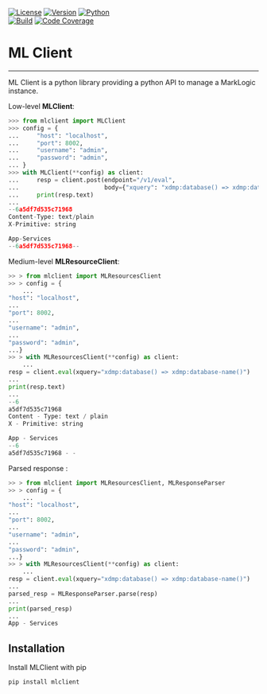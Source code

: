 [![License](https://img.shields.io/github/license/monasticus/mlclient?label=License&style=plastic)](https://github.com/monasticus/mlclient/blob/main/LICENSE)
[![Version](https://img.shields.io/pypi/v/mlclient?color=blue&label=PyPI&style=plastic)](https://pypi.org/project/mlclient/)
[![Python](https://img.shields.io/pypi/pyversions/mlclient?label=Python&style=plastic)](https://www.python.org/)  
[![Build](https://img.shields.io/github/actions/workflow/status/monasticus/mlclient/test.yml?label=Test%20MLClient&style=plastic)](https://github.com/monasticus/mlclient/actions/workflows/test.yml?query=branch%3Amain)
[![Code Coverage](https://img.shields.io/badge/Code%20Coverage-100%25-brightgreen?style=plastic)](https://github.com/monasticus/mlclient/actions/workflows/coverage_badge.yml?query=branch%3Amain)

# ML Client
___

ML Client is a python library providing a python API to manage a MarkLogic instance.

Low-level **MLClient**:
```python
>>> from mlclient import MLClient
>>> config = {
...     "host": "localhost",
...     "port": 8002,
...     "username": "admin",
...     "password": "admin",
... }
>>> with MLClient(**config) as client:
...     resp = client.post(endpoint="/v1/eval",
...                        body={"xquery": "xdmp:database() => xdmp:database-name()"})
...     print(resp.text)
...
--6a5df7d535c71968
Content-Type: text/plain
X-Primitive: string

App-Services
--6a5df7d535c71968--
```

Medium-level **MLResourceClient**:

```python
>> > from mlclient import MLResourcesClient
>> > config = {
    ...
"host": "localhost",
...
"port": 8002,
...
"username": "admin",
...
"password": "admin",
...}
>> > with MLResourcesClient(**config) as client:
    ...
resp = client.eval(xquery="xdmp:database() => xdmp:database-name()")
...
print(resp.text)
...
--6
a5df7d535c71968
Content - Type: text / plain
X - Primitive: string

App - Services
--6
a5df7d535c71968 - -
```

Parsed response :

```python
>> > from mlclient import MLResourcesClient, MLResponseParser
>> > config = {
    ...
"host": "localhost",
...
"port": 8002,
...
"username": "admin",
...
"password": "admin",
...}
>> > with MLResourcesClient(**config) as client:
    ...
resp = client.eval(xquery="xdmp:database() => xdmp:database-name()")
...
parsed_resp = MLResponseParser.parse(resp)
...
print(parsed_resp)
...
App - Services
```

## Installation

Install MLClient with pip

```sh
pip install mlclient
```
